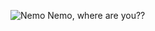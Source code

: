 ![Nemo Nemo, where are you??](https://www.gettyimages.com.au/detail/photo/eternal-theme-royalty-free-image/142568215)
